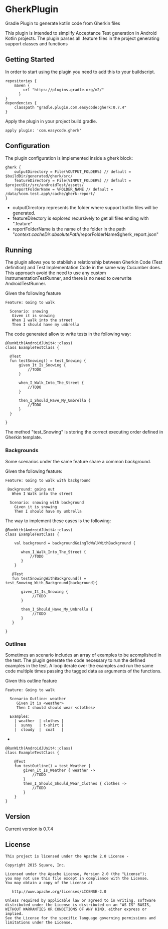 # GherkPlugin
Gradle Plugin to generate kotlin code from Gherkin files

This plugin is intended to simplify Acceptance Test generation in Android Kotlin projects.
The plugin parses all .feature files in the project generating support classes and functions

## Getting Started

In order to start using the plugin you need to add this to your buildscript.

    repositories {
        maven { 
            url "https://plugins.gradle.org/m2/"  
          }
    }
    dependencies {
        classpath "gradle.plugin.com.easycode:gherk:0.7.4"
    }
    
 Apply the plugin in your project build.gradle.
 
    apply plugin: 'com.easycode.gherk'
    
 ## Configuration
 
 The plugin configuration is implemented inside a gherk block:
 
    gherk {
        outputDirectory = File(%OUTPUT_FOLDER%) // default = $buildDir/generated/gherk/src/
        featureDirectory = File(%INPUT_FOLDER%) // default = $projectDir/src/androidTest/assets/
        reportFolderName = %FOLDER_NAME // default = /data/%com.test.app%/cache/gherk-report/
    }
 
 * outputDirectory represents the folder where support kotlin files will be generated.
 * featureDirectory is explored recursively to get all files ending with ".feature"
 * reportFolderName is the name of the folder in the path "${context.cacheDir.absolutePath}/$reporFolderName$gherk_report.json"
 
 ## Running
 
 The plugin allows you to stablish a relationship between Gherkin Code (Test definition) and Test Implementation Code in the 
 same way Cucumber does. This approach avoid the need to use any custom InstrumentationTestRunner, and there is no need to 
 overwrite AndroidTestRunner.
 
 Given the following feature
 
    Feature: Going to walk
    
      Scenario: snowing
       Given it is snowing
       When I walk into the street
       Then I should have my umbrella

The code generated allow to write tests in the following way:

    @RunWith(AndroidJUnit4::class)
    class ExampleTestClass {

      @Test
      fun testSnowing() = test_Snowing {
          given_It_Is_Snowing { 
              //TODO
          }

          when_I_Walk_Into_The_Street { 
              //TODO 
          }

          then_I_Should_Have_My_Umbrella { 
              //TODO 
          }
      }
    
    }

 The method "test_Snowing" is storing the correct executing order defined in Gherkin template.
 
 ### Backgrounds
 
 Some scenarios under the same feature share a common background. 
 
 Given the following feature:
 
    Feature: Going to walk with background

     Background: going out
       When I Walk into the street

      Scenario: snowing with background
        Given it is snowing
        Then I should have my umbrella
 
 
 The way to implement these cases is the following:
 
    @RunWith(AndroidJUnit4::class)
    class ExampleTestClass {

        val background = backgroundGoingToWalkWithBackground {

           when_I_Walk_Into_The_Street {
               //TODO
           }
        }

       @Test
       fun testSnowingWithBackground() = test_Snowing_With_Background(background){

           given_It_Is_Snowing { 
                //TODO
           }

           then_I_Should_Have_My_Umbrella {
                //TODO
           }
       }

    }
 
 ### Outlines
 
Sometimes an scenario includes an array of examples to be acomplished in the test. The plugin generate the code necessary to
run the defined examples in the test. A loop iterate over the examples and run the same code multiple times passing the
tagged data as arguments of the functions.

Given this outline feature

    Feature: Going to walk

      Scenario Outline: weather
         Given It is <weather>
         Then I should should wear <clothes>

      Examples:
        | weather  | clothes |
        |  sunny   | t-shirt |
        |  cloudy  |  coat   |

 -
 
    @RunWith(AndroidJUnit4::class)
    class ExampleTestClass {

        @Test
        fun testOutline() = test_Weather { 
            given_It_Is_Weather { weather ->  
                //TODO
            }
            then_I_Should_Should_Wear_Clothes { clothes ->
                //TODO
            }
        }
    }
    
 ## Version
 
 Current version is 0.7.4
 

 ## License
 
    This project is licensed under the Apache 2.0 License -

    Copyright 2015 Square, Inc.

    Licensed under the Apache License, Version 2.0 (the "License");
    you may not use this file except in compliance with the License.
    You may obtain a copy of the License at

       http://www.apache.org/licenses/LICENSE-2.0

    Unless required by applicable law or agreed to in writing, software
    distributed under the License is distributed on an "AS IS" BASIS,
    WITHOUT WARRANTIES OR CONDITIONS OF ANY KIND, either express or implied.
    See the License for the specific language governing permissions and
    limitations under the License.
 
 
 
